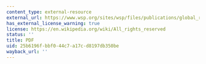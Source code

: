 ```yaml
---
content_type: external-resource
external_url: https://www.wsp.org/sites/wsp/files/publications/global_ruralreport.pdf
has_external_license_warning: true
license: https://en.wikipedia.org/wiki/All_rights_reserved
status: ''
title: PDF
uid: 25b6196f-bbf0-44c7-a17c-d8197db350be
wayback_url: ''
---
```

